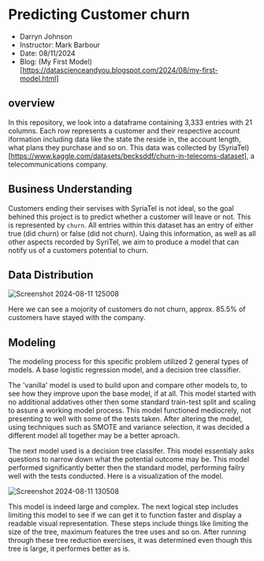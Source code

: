 # Predicting Customer churn

- Darryn Johnson
- Instructor: Mark Barbour
- Date: 08/11/2024
- Blog: (My First Model)[https://datascienceandyou.blogspot.com/2024/08/my-first-model.html]

## overview 
In this repository, we look into a dataframe containing 3,333 entries with 21 columns. Each row represents a customer and their respective account iformation including data like the state the reside in, the account length, what plans they purchase and so on. This data was collected by (SyriaTel)[https://www.kaggle.com/datasets/becksddf/churn-in-telecoms-dataset], a telecommunications company.

## Business Understanding 
Customers ending their servises with SyriaTel is not ideal, so the goal behined this project is to predict whether a customer will leave or not. This is represented by `churn`. All entries within this dataset has an entry of either true (did churn) or false (did not churn). Uaing this information, as well as all other aspects recorded by SyriTel, we aim to produce a model that can notify us of a customers potential to churn.

## Data Distribution 

![Screenshot 2024-08-11 125008](https://github.com/user-attachments/assets/e04dbc43-dccf-416c-bd66-bb3846d931d6)

Here we can see a mojority of customers do not churn, approx. 85.5% of customers have stayed with the company.

## Modeling 

The modeling process for this specific problem utilized 2 general types of models. A base logistic regression model, and a decision tree classifier.

The 'vanilla' model is used to build upon and compare other models to, to see how they improve upon the base model, if at all. This model started with no additional addatives other then some standard train-test split and scaling to assure a working model process. This model functioned mediocrely, not presenting to well with some of the tests taken. After altering the model, using techniques such as SMOTE and variance selection, it was decided a different model all together may be a better aproach.

The next model used is a decision tree classifer. This model essentialy asks questions to narrow down what the potential outcome may be. This model performed significantly better then the standard model, performing failry well with the tests conducted. Here is a visualization of the model.

![Screenshot 2024-08-11 130508](https://github.com/user-attachments/assets/26335365-1c39-4d88-9537-45acc56638eb)

This model is indeed large and complex. The next logical step includes limiting this model to see if we can get it to function faster and display a readable visual representation. These steps include things like limiting the size of the tree, maximum features the tree uses and so on. After running through these tree reduction exercises, it was determined even though this tree is large, it performes better as is.
